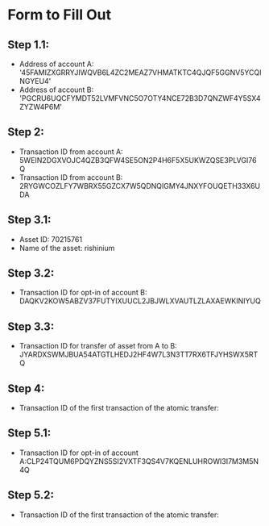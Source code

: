 # Form to Fill Out

## Step 1.1:

* Address of account A: '45FAMIZXGRRYJIWQVB6L4ZC2MEAZ7VHMATKTC4QJQF5GGNV5YCQINGYEU4'
* Address of account B: 'PGCRU6UQCFYMDT52LVMFVNC5O7OTY4NCE72B3D7QNZWF4Y5SX4ZYZW4P6M'

## Step 2:

* Transaction ID from account A: 5WEIN2DGXVOJC4QZB3QFW4SE5ON2P4H6F5X5UKWZQSE3PLVGI76Q
* Transaction ID from account B: 2RYGWCOZLFY7WBRX55GZCX7W5QDNQIGMY4JNXYFOUQETH33X6UDA

## Step 3.1:

* Asset ID: 70215761
* Name of the asset: rishinium

## Step 3.2:

* Transaction ID for opt-in of account B: DAQKV2KOW5ABZV37FUTYIXUUCL2JBJWLXVAUTLZLAXAEWKINIYUQ

## Step 3.3:

* Transaction ID for transfer of asset from A to B: JYARDXSWMJBUA54ATGTLHEDJ2HF4W7L3N3TT7RX6TFJYHSWX5RTQ

## Step 4:

* Transaction ID of the first transaction of the atomic transfer:

## Step 5.1:

* Transaction ID for opt-in of account A:CLP24TQUM6PDQYZNS5SI2VXTF3QS4V7KQENLUHROWI3I7M3M5N4Q

## Step 5.2:

* Transaction ID of the first transaction of the atomic transfer:
